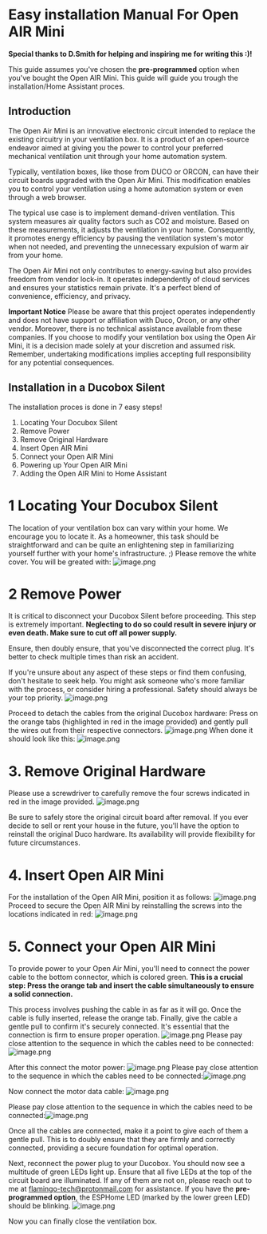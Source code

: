  # Easy installation Manual For Open AIR Mini

 **Special thanks to D.Smith for helping and inspiring me for writing this :)!**

 This guide assumes you've chosen the **pre-programmed** option when you've bought the Open AIR Mini. This guide will guide you trough the installation/Home Assistant proces.

 ## Introduction

The Open Air Mini is an innovative electronic circuit intended to replace the existing circuitry in your ventilation box. It is a product of an open-source endeavor aimed at giving you the power to control your preferred mechanical ventilation unit through your home automation system.

Typically, ventilation boxes, like those from DUCO or ORCON, can have their circuit boards upgraded with the Open Air Mini. This modification enables you to control your ventilation using a home automation system or even through a web browser.

The typical use case is to implement demand-driven ventilation. This system measures air quality factors such as CO2 and moisture. Based on these measurements, it adjusts the ventilation in your home. Consequently, it promotes energy efficiency by pausing the ventilation system's motor when not needed, and preventing the unnecessary expulsion of warm air from your home.

The Open Air Mini not only contributes to energy-saving but also provides freedom from vendor lock-in. It operates independently of cloud services and ensures your statistics remain private. It's a perfect blend of convenience, efficiency, and privacy.

**Important Notice**
Please be aware that this project operates independently and does not have support or affiliation with Duco, Orcon, or any other vendor. Moreover, there is no technical assistance available from these companies. If you choose to modify your ventilation box using the Open Air Mini, it is a decision made solely at your discretion and assumed risk. Remember, undertaking modifications implies accepting full responsibility for any potential consequences.


 ## Installation in a Ducobox Silent

 The installation proces is done in 7 easy steps!

 1. Locating Your Docubox Silent
 2. Remove Power
 3. Remove Original Hardware
 4. Insert Open AIR Mini
 5. Connect your Open AIR Mini
 6. Powering up Your Open AIR Mini
 7. Adding the Open AIR Mini to Home Assistant

# 1 Locating Your Docubox Silent

The location of your ventilation box can vary within your home. We encourage you to locate it. As a homeowner, this task should be straightforward and can be quite an enlightening step in familiarizing yourself further with your home's infrastructure. ;)
Please remove the white cover. You will be greated with:
![image.png](https://github.com/Flamingo-tech/Open-AIR/blob/main/Open%20Air%20Mini/Hardware/Pictures/1.jpg?raw=true)


# 2 Remove Power

It is critical to disconnect your Ducobox Silent before proceeding. This step is extremely important. **Neglecting to do so could result in severe injury or even death. Make sure to cut off all power supply.**

Ensure, then doubly ensure, that you've disconnected the correct plug. It's better to check multiple times than risk an accident.

If you're unsure about any aspect of these steps or find them confusing, don't hesitate to seek help. You might ask someone who's more familiar with the process, or consider hiring a professional. Safety should always be your top priority.
![image.png](https://github.com/Flamingo-tech/Open-AIR/blob/main/Open%20Air%20Mini/Hardware/Pictures/2.jpg?raw=true)

Proceed to detach the cables from the original Ducobox hardware:
Press on the orange tabs (highlighted in red in the image provided) and gently pull the wires out from their respective connectors.
![image.png](https://github.com/Flamingo-tech/Open-AIR/blob/main/Open%20Air%20Mini/Hardware/Pictures/3.jpg?raw=true)
When done it should look like this:
![image.png](https://github.com/Flamingo-tech/Open-AIR/blob/main/Open%20Air%20Mini/Hardware/Pictures/4.jpg?raw=true)

# 3. Remove Original Hardware

Please use a screwdriver to carefully remove the four screws indicated in red in the image provided.
![image.png](https://github.com/Flamingo-tech/Open-AIR/blob/main/Open%20Air%20Mini/Hardware/Pictures/5.jpg?raw=true)

Be sure to safely store the original circuit board after removal. If you ever decide to sell or rent your house in the future, you'll have the option to reinstall the original Duco hardware. Its availability will provide flexibility for future circumstances.

# 4. Insert Open AIR Mini

For the installation of the Open AIR Mini, position it as follows:
![image.png](https://github.com/Flamingo-tech/Open-AIR/blob/main/Open%20Air%20Mini/Hardware/Pictures/6.jpg?raw=true)
Proceed to secure the Open AIR Mini by reinstalling the screws into the locations indicated in red:
![image.png](https://github.com/Flamingo-tech/Open-AIR/blob/main/Open%20Air%20Mini/Hardware/Pictures/7.jpg?raw=true)

# 5. Connect your Open AIR Mini

To provide power to your Open Air Mini, you'll need to connect the power cable to the bottom connector, which is colored green. **This is a crucial step: Press the orange tab and insert the cable simultaneously to ensure a solid connection.**

This process involves pushing the cable in as far as it will go. Once the cable is fully inserted, release the orange tab. Finally, give the cable a gentle pull to confirm it's securely connected. It's essential that the connection is firm to ensure proper operation.
![image.png](https://github.com/Flamingo-tech/Open-AIR/blob/main/Open%20Air%20Mini/Hardware/Pictures/8.jpg?raw=true)
Please pay close attention to the sequence in which the cables need to be connected:![image.png](https://github.com/Flamingo-tech/Open-AIR/blob/main/Open%20Air%20Mini/Hardware/Pictures/9.jpg?raw=true)

After this connect the motor power:
![image.png](https://github.com/Flamingo-tech/Open-AIR/blob/main/Open%20Air%20Mini/Hardware/Pictures/10.jpg?raw=true)
Please pay close attention to the sequence in which the cables need to be connected:![image.png](https://github.com/Flamingo-tech/Open-AIR/blob/main/Open%20Air%20Mini/Hardware/Pictures/11.jpg?raw=true)

Now connect the motor data cable:
![image.png](https://github.com/Flamingo-tech/Open-AIR/blob/main/Open%20Air%20Mini/Hardware/Pictures/12.jpg?raw=true)

Please pay close attention to the sequence in which the cables need to be connected:![image.png](https://github.com/Flamingo-tech/Open-AIR/blob/main/Open%20Air%20Mini/Hardware/Pictures/13.jpg?raw=true)

Once all the cables are connected, make it a point to give each of them a gentle pull. This is to doubly ensure that they are firmly and correctly connected, providing a secure foundation for optimal operation.

Next, reconnect the power plug to your Ducobox. You should now see a multitude of green LEDs light up.
Ensure that all five LEDs at the top of the circuit board are illuminated. If any of them are not on, please reach out to me at flamingo-tech@protonmail.com for assistance.
If you have the **pre-programmed option**, the ESPHome LED (marked by the lower green LED) should be blinking.
![image.png](https://github.com/Flamingo-tech/Open-AIR/blob/main/Open%20Air%20Mini/Hardware/Pictures/14.jpg?raw=true)

Now you can finally close the ventilation box.